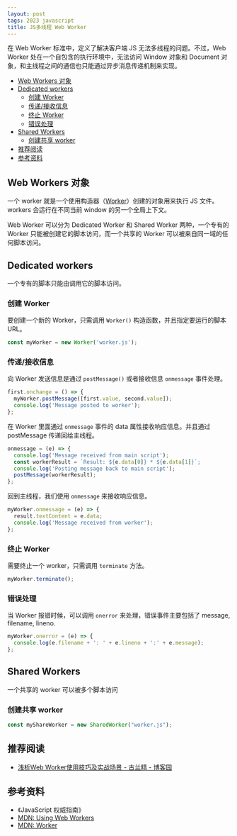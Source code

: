 ```yaml
---
layout: post
tags: 2023 javascript
title: JS多线程 Web Worker
---
```


在 Web Worker 标准中，定义了解决客户端 JS 无法多线程的问题。不过，Web Worker 处在一个自包含的执行环境中，无法访问 Window 对象和 Document 对象，和主线程之间的通信也只能通过异步消息传递机制来实现。

<!-- vim-markdown-toc GFM -->

- [Web Workers 对象](#web-workers-对象)
- [Dedicated workers](#dedicated-workers)
  - [创建 Worker](#创建-worker)
  - [传递/接收信息](#传递接收信息)
  - [终止 Worker](#终止-worker)
  - [错误处理](#错误处理)
- [Shared Workers](#shared-workers)
  - [创建共享 worker](#创建共享-worker)
- [推荐阅读](#推荐阅读)
- [参考资料](#参考资料)

<!-- vim-markdown-toc -->

## Web Workers 对象

一个 worker 就是一个使用构造器（[Worker](https://developer.mozilla.org/en-US/docs/Web/API/Worker/Worker)）创建的对象用来执行 JS 文件。workers 会运行在不同当前 window 的另一个全局上下文。

Web Worker 可以分为 Dedicated Worker 和 Shared Worker 两种，一个专有的 Worker 只能被创建它的脚本访问，而一个共享的 Worker 可以被来自同一域的任何脚本访问。

## Dedicated workers

一个专有的脚本只能由调用它的脚本访问。

### 创建 Worker

要创建一个新的 Worker，只需调用 `Worker()` 构造函数，并且指定要运行的脚本 URL。

```js
const myWorker = new Worker('worker.js');
```

### 传递/接收信息

向 Worker 发送信息是通过 `postMessage()` 或者接收信息 `onmessage` 事件处理。

```js
first.onchange = () => {
  myWorker.postMessage([first.value, second.value]);
  console.log('Message posted to worker');
};
```

在 Worker 里面通过 `onmessage` 事件的 data 属性接收响应信息。并且通过 postMessage 传递回给主线程。

```js
onmessage = (e) => {
  console.log('Message received from main script');
  const workerResult = `Result: ${e.data[0]} * ${e.data[1]}`;
  console.log('Posting message back to main script');
  postMessage(workerResult);
};
```

回到主线程，我们使用 `onmessage` 来接收响应信息。

```js
myWorker.onmessage = (e) => {
  result.textContent = e.data;
  console.log('Message received from worker');
};
```

### 终止 Worker

需要终止一个 worker，只需调用 `terminate` 方法。

```js
myWorker.terminate();
```

### 错误处理

当 Worker 报错时候，可以调用 `onerror` 来处理，错误事件主要包括了 message, filename, lineno.

```js
myWorker.onerror = (e) => {
  console.log(e.filename + ': ' + e.lineno + ':' + e.message);
};
```

## Shared Workers

一个共享的 worker 可以被多个脚本访问

### 创建共享 worker

```js
const myShareWorker = new SharedWorker("worker.js");
```

## 推荐阅读

- [浅析Web Worker使用技巧及实战场景 - 古兰精 - 博客园](https://www.cnblogs.com/goloving/p/13962441.html)

## 参考资料

- 《JavaScript 权威指南》
- [MDN: Using Web Workers](https://developer.mozilla.org/en-US/docs/Web/API/Web_Workers_API/Using_web_workers)
- [MDN: Worker](https://developer.mozilla.org/en-US/docs/Web/API/Worker)
